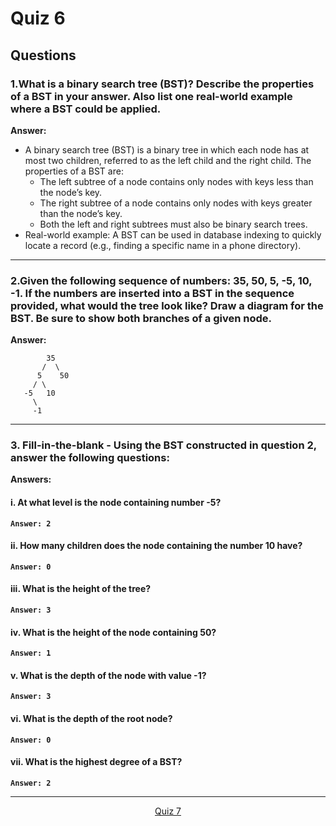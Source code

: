 # Quiz 6
## Questions 

### **1.What is a binary search tree (BST)? Describe the properties of a BST in your answer. Also list one real-world example where a BST could be applied.**
**Answer:**
- A binary search tree (BST) is a binary tree in which each node has at most two children, referred to as the left child and the right child. The properties of a BST are:
  - The left subtree of a node contains only nodes with keys less than the node’s key.
  - The right subtree of a node contains only nodes with keys greater than the node’s key.
  - Both the left and right subtrees must also be binary search trees.
- Real-world example: A BST can be used in database indexing to quickly locate a record (e.g., finding a specific name in a phone directory).
---

### **2.Given the following sequence of numbers: 35, 50, 5, -5, 10, -1. If the numbers are inserted into a BST in the sequence provided, what would the tree look like? Draw a diagram for the BST. Be sure to show both branches of a given node.**
**Answer:**
```
        35
       /  \
      5    50
     / \
   -5   10
     \
     -1
```
---
### **3. Fill-in-the-blank - Using the BST constructed in question 2, answer the following questions:**
**Answers:**
#### i. At what level is the node containing number -5?
**`Answer: 2`**

#### ii. How many children does the node containing the number 10 have?
**`Answer: 0`**

#### iii. What is the height of the tree?
**`Answer: 3`**

#### iv. What is the height of the node containing 50?
**`Answer: 1`**

#### v. What is the depth of the node with value -1?
**`Answer: 3`**

#### vi. What is the depth of the root node?
**`Answer: 0`**

#### vii. What is the highest degree of a BST?
**`Answer: 2`**




---

<p align= "center">
  <a href="https://github.com/MarkShinozaki/CPTS122-DataStructures/tree/Quizzes/Quiz%207">Quiz 7</a>
</p>
